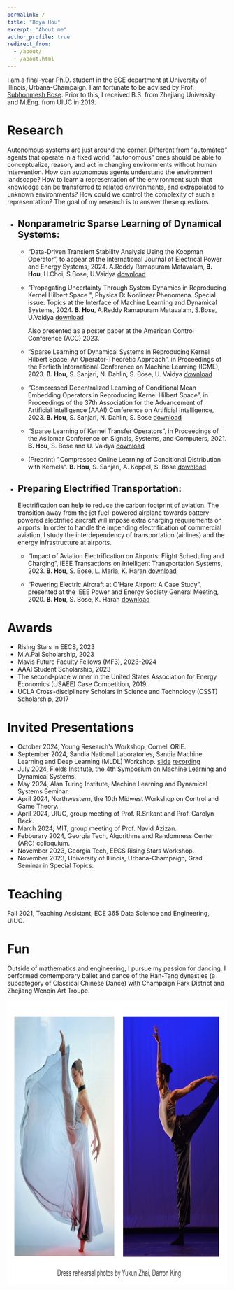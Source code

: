 ```yaml
---
permalink: /
title: "Boya Hou"
excerpt: "About me"
author_profile: true
redirect_from: 
  - /about/
  - /about.html
---
```



I am a final-year Ph.D. student in the ECE department at University of Illinois, Urbana-Champaign. I am fortunate to be advised by Prof. [Subhonmesh Bose](http://boses.ece.illinois.edu/). Prior to this, I received B.S. from Zhejiang University and M.Eng. from UIUC in 2019. 


# Research

Autonomous systems are just around the corner. Different from “automated” agents that operate in a fixed world, “autonomous” ones should be able to conceptualize, reason, and act in changing environments without human intervention. How can autonomous agents understand the environment landscape? How to learn a representation of the environment such that knowledge can be transferred to related environments, and extrapolated to unknown environments? How could we control the complexity of such a representation? The goal of my research is to answer these questions. 

- ## Nonparametric Sparse Learning of Dynamical Systems:

  - “Data-Driven Transient Stability Analysis Using the Koopman Operator”, to appear at the International Journal of Electrical Power and Energy Systems, 2024. 
   A.Reddy Ramapuram Matavalam, **B. Hou**, H.Choi, S.Bose, U.Vaidya  [download](https://papers.ssrn.com/sol3/papers.cfm?abstract_id=4805006)

  - "Propagating Uncertainty Through System Dynamics in Reproducing Kernel Hilbert Space ", Physica D: Nonlinear Phenomena. Special issue: Topics at the Interface of Machine Learning and Dynamical Systems, 2024. 
   **B. Hou**, A.Reddy Ramapuram Matavalam, S.Bose, U.Vaidya [download](https://doi.org/10.1016/j.physd.2024.134168)
    
    Also presented as a poster paper at the American Control Conference (ACC) 2023.
 
  - “Sparse Learning of Dynamical Systems in Reproducing Kernel Hilbert Space: An Operator-Theoretic Approach”, in Proceedings of the Fortieth International Conference on Machine Learning (ICML), 2023. 
    **B. Hou**, S. Sanjari, N. Dahlin, S. Bose, U. Vaidya  [download](https://proceedings.mlr.press/v202/hou23c.html)

  - “Compressed Decentralized Learning of Conditional Mean Embedding Operators in Reproducing Kernel Hilbert Space”, in Proceedings of the 37th Association for the Advancement of Artificial Intelligence (AAAI) Conference on Artificial Intelligence, 2023. 
    **B. Hou**, S. Sanjari, N. Dahlin, S. Bose [download](https://ojs.aaai.org/index.php/AAAI/article/view/25956) 
    
  - “Sparse Learning of Kernel Transfer Operators”, in Proceedings of the Asilomar Conference on Signals, Systems, and Computers, 2021. 
    **B. Hou**, S. Bose and U. Vaidya [download](https://ieeexplore.ieee.org/abstract/document/9723412)
 
  - (Preprint) "Compressed Online Learning of Conditional Distribution with Kernels". 
    **B. Hou**, S. Sanjari, A. Koppel, S. Bose [download](https://arxiv.org/abs/2405.07432)

- ## Preparing Electrified Transportation:
   Electrification can help to reduce the carbon footprint of aviation. The transition away from the jet fuel-powered airplane towards battery-powered electrified aircraft will impose extra charging requirements on airports. In order to handle the impending electrification of commercial aviation, I study the interdependency of transportation (airlines) and the energy infrastructure at airports.

  - “Impact of Aviation Electrification on Airports: Flight Scheduling and Charging”, IEEE Transactions on Intelligent Transportation Systems, 2023.
    **B. Hou**, S. Bose, L. Marla, K. Haran [download](https://ieeexplore.ieee.org/stamp/stamp.jsp?arnumber=10296862)
    

  - “Powering Electric Aircraft at O'Hare Airport: A Case Study”, presented at the IEEE Power and Energy Society General Meeting, 2020.
     **B. Hou**, S. Bose, K. Haran [download](https://ieeexplore.ieee.org/abstract/document/9281871)
   

# Awards
- Rising Stars in EECS, 2023
- M.A.Pai Scholarship, 2023
-	Mavis Future Faculty Fellows (MF3), 2023-2024
- AAAI Student Scholarship, 2023
- The second-place winner in the United States Association for Energy Economics (USAEE) Case Competition, 2019.
- UCLA Cross-disciplinary Scholars in Science and Technology (CSST) Scholarship, 2017

# Invited Presentations
- October 2024, Young Research's Workshop, Cornell ORIE. 
- September 2024, Sandia National Laboratories, Sandia Machine Learning and Deep Learning (MLDL) Workshop. [slide](../assets/sandia.pdf) [recording](../assets/MLDL_Boya.mp4)
- July 2024, Fields Institute, the 4th Symposium on Machine Learning and Dynamical Systems.
- May 2024, Alan Turing Institute, Machine Learning and Dynamical Systems Seminar.
- April 2024, Northwestern, the 10th Midwest Workshop on Control and Game Theory.
- April 2024, UIUC, group meeting of Prof. R.Srikant and Prof. Carolyn Beck.
- March 2024, MIT, group meeting of Prof. Navid Azizan.          				
- Febburary 2024, Georgia Tech, Algorithms and Randomness Center (ARC) colloquium. 
- November 2023, Georgia Tech, EECS Rising Stars Workshop.
- November 2023, University of Illinois, Urbana-Champaign, Grad Seminar in Special Topics.


# Teaching
Fall 2021, Teaching Assistant, ECE 365 Data Science and Engineering, UIUC.

# Fun
Outside of mathematics and engineering, I pursue my passion for dancing. I performed contemporary ballet and dance of the Han-Tang dynasties (a subcategory of Classical Chinese Dance) with Champaign Park District and Zhejiang Wenqin Art Troupe. 

<img src="../assets/dance.jpeg" title="Photo by Darren King." width="650" height="650"  >






